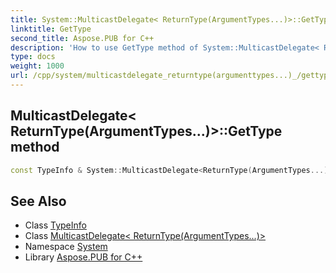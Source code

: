 ```yaml
---
title: System::MulticastDelegate< ReturnType(ArgumentTypes...)>::GetType method
linktitle: GetType
second_title: Aspose.PUB for C++
description: 'How to use GetType method of System::MulticastDelegate< ReturnType(ArgumentTypes...)> class in C++.'
type: docs
weight: 1000
url: /cpp/system/multicastdelegate_returntype(argumenttypes...)_/gettype/
---
```

## MulticastDelegate< ReturnType(ArgumentTypes...)>::GetType method




```cpp
const TypeInfo & System::MulticastDelegate<ReturnType(ArgumentTypes...)>::GetType() const
```

## See Also

* Class [TypeInfo](../../typeinfo/)
* Class [MulticastDelegate< ReturnType(ArgumentTypes...)>](../)
* Namespace [System](../../)
* Library [Aspose.PUB for C++](../../../)
